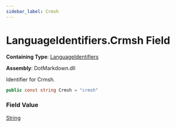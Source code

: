```yaml
---
sidebar_label: Crmsh
---
```


# LanguageIdentifiers\.Crmsh Field

**Containing Type**: [LanguageIdentifiers](../index.md)

**Assembly**: DotMarkdown\.dll

  
Identifier for Crmsh\.

```csharp
public const string Crmsh = "crmsh"
```

### Field Value

[String](https://docs.microsoft.com/en-us/dotnet/api/system.string)

